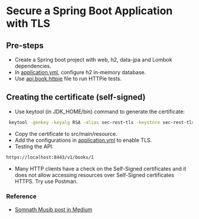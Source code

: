# Secure a Spring Boot Application with TLS

## Pre-steps
* Create a Spring boot project with web, h2, data-jpa and Lombok dependencies.
* In [application.yml](src/main/resource/application.yml), configure h2 in-memory database.
* Use [api.book.httpie](src/test/java/br/dev/sam/secureresttls/api.book.httpie) file to run HTTPie tests.


## Creating the certificate (self-signed)

* Use keytool (in JDK_HOME/bin) command to generate the certificate:
```bash
 keytool -genkey -keyalg RSA -alias sec-rest-tls -keystore sec-rest-tls.jks -storepass ssssss -validity 365 -keysize 4096 -storetype pkcs12
```
* Copy the certificate to src/main/resource.
* Add the configurations in [application.yml](src/main/resource/application.yml) to enable TLS.
* Testing the API:
```bash
https://localhost:8443/v1/books/1
```
* Many HTTP clients have a check on the Self-Signed certificates and it does not allow accessing resources over Self-Signed certificates HTTPS. Try use Postman. 

### Reference
* [Somnath Musib post in Medium](https://medium.com/swlh/how-to-secure-a-spring-boot-application-with-tls-176062895559)
